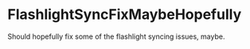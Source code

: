 # FlashlightSyncFixMaybeHopefully

Should hopefully fix some of the flashlight syncing issues, maybe.